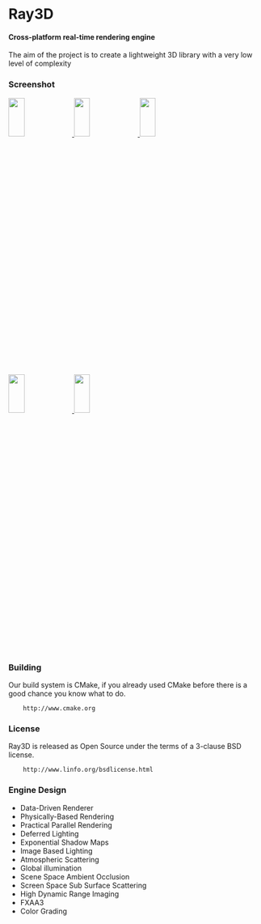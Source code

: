 Ray3D
========

#### Cross-platform real-time rendering engine ####

The aim of the project is to create a lightweight 3D library with a very low level of complexity

### Screenshot ###

<a target="_Blank" href="https://coding.net/u/raycast/p/ray/git/raw/master/screenshot/Skinning.png">
    <img src="https://coding.net/u/raycast/p/ray/git/raw/master/screenshot/Skinning_small.png" width = "25%" height = "14%" align=center/>
</a>
<a target="_Blank" href="https://coding.net/u/raycast/p/ray/git/raw/master/screenshot/ssss.png">
    <img src="https://coding.net/u/raycast/p/ray/git/raw/master/screenshot/ssss_small.png" width = "25%" height = "14%" align=center/>
</a>
<a target="_Blank" href="https://coding.net/u/raycast/p/ray/git/raw/master/screenshot/IBL.png">
    <img src="https://coding.net/u/raycast/p/ray/git/raw/master/screenshot/IBL_small.png" width = "25%" height = "14%" align=center/>
</a>
<div width = "22%" height = "13%"/>
<a target="_Blank" href="https://coding.net/u/raycast/p/ray/git/raw/master/screenshot/IBL2.png">
    <img src="https://coding.net/u/raycast/p/ray/git/raw/master/screenshot/IBL2_small.png" width = "25%" height = "14%" align=center/>
</a>
<a target="_Blank" href="https://coding.net/u/raycast/p/ray/git/raw/master/screenshot/GI.png">
    <img src="https://coding.net/u/raycast/p/ray/git/raw/master/screenshot/GI_small.png" width = "25%" height = "14%" align=center/>
</a>


### Building ###

Our build system is CMake, if you already used CMake before there is a good chance you know what to do.

```
    http://www.cmake.org
```

### License ###

Ray3D is released as Open Source under the terms of a 3-clause BSD license.

```
    http://www.linfo.org/bsdlicense.html
```

### Engine Design ###
* Data-Driven Renderer
* Physically-Based Rendering
* Practical Parallel Rendering
* Deferred Lighting
* Exponential Shadow Maps
* Image Based Lighting
* Atmospheric Scattering
* Global illumination
* Scene Space Ambient Occlusion
* Screen Space Sub Surface Scattering
* High Dynamic Range Imaging
* FXAA3
* Color Grading